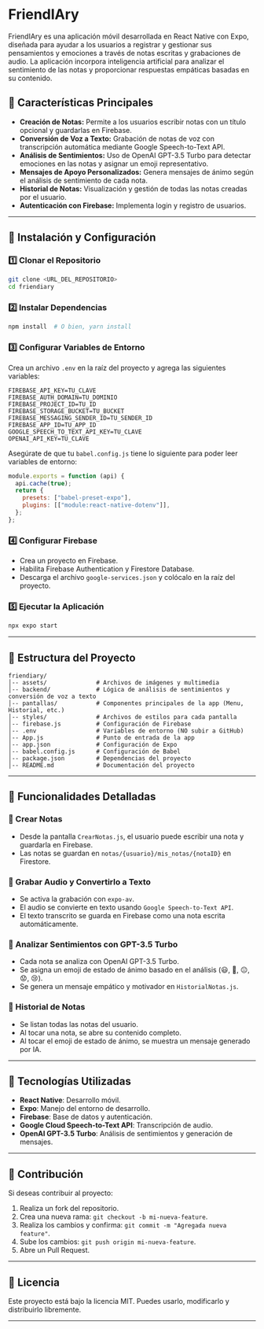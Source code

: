 # FriendIAry

FriendIAry es una aplicación móvil desarrollada en React Native con Expo, diseñada para ayudar a los usuarios a registrar y gestionar sus pensamientos y emociones a través de notas escritas y grabaciones de audio. La aplicación incorpora inteligencia artificial para analizar el sentimiento de las notas y proporcionar respuestas empáticas basadas en su contenido.

## 📌 Características Principales

- **Creación de Notas:** Permite a los usuarios escribir notas con un título opcional y guardarlas en Firebase.
- **Conversión de Voz a Texto:** Grabación de notas de voz con transcripción automática mediante Google Speech-to-Text API.
- **Análisis de Sentimientos:** Uso de OpenAI GPT-3.5 Turbo para detectar emociones en las notas y asignar un emoji representativo.
- **Mensajes de Apoyo Personalizados:** Genera mensajes de ánimo según el análisis de sentimiento de cada nota.
- **Historial de Notas:** Visualización y gestión de todas las notas creadas por el usuario.
- **Autenticación con Firebase:** Implementa login y registro de usuarios.

---

## 🚀 Instalación y Configuración

### 1️⃣ Clonar el Repositorio
```bash
git clone <URL_DEL_REPOSITORIO>
cd friendiary
```

### 2️⃣ Instalar Dependencias
```bash
npm install  # O bien, yarn install
```

### 3️⃣ Configurar Variables de Entorno
Crea un archivo `.env` en la raíz del proyecto y agrega las siguientes variables:
```env
FIREBASE_API_KEY=TU_CLAVE
FIREBASE_AUTH_DOMAIN=TU_DOMINIO
FIREBASE_PROJECT_ID=TU_ID
FIREBASE_STORAGE_BUCKET=TU_BUCKET
FIREBASE_MESSAGING_SENDER_ID=TU_SENDER_ID
FIREBASE_APP_ID=TU_APP_ID
GOOGLE_SPEECH_TO_TEXT_API_KEY=TU_CLAVE
OPENAI_API_KEY=TU_CLAVE
```
Asegúrate de que tu `babel.config.js` tiene lo siguiente para poder leer variables de entorno:
```js
module.exports = function (api) {
  api.cache(true);
  return {
    presets: ["babel-preset-expo"],
    plugins: [["module:react-native-dotenv"]],
  };
};
```

### 4️⃣ Configurar Firebase
- Crea un proyecto en Firebase.
- Habilita Firebase Authentication y Firestore Database.
- Descarga el archivo `google-services.json` y colócalo en la raíz del proyecto.

### 5️⃣ Ejecutar la Aplicación
```bash
npx expo start
```

---

## 📂 Estructura del Proyecto
```
friendiary/
│-- assets/              # Archivos de imágenes y multimedia
│-- backend/             # Lógica de análisis de sentimientos y conversión de voz a texto
│-- pantallas/           # Componentes principales de la app (Menu, Historial, etc.)
│-- styles/              # Archivos de estilos para cada pantalla
│-- firebase.js          # Configuración de Firebase
│-- .env                 # Variables de entorno (NO subir a GitHub)
│-- App.js               # Punto de entrada de la app
│-- app.json             # Configuración de Expo
│-- babel.config.js      # Configuración de Babel
│-- package.json         # Dependencias del proyecto
│-- README.md            # Documentación del proyecto
```

---

## 📌 Funcionalidades Detalladas

### 🔹 Crear Notas
- Desde la pantalla `CrearNotas.js`, el usuario puede escribir una nota y guardarla en Firebase.
- Las notas se guardan en `notas/{usuario}/mis_notas/{notaID}` en Firestore.

### 🔹 Grabar Audio y Convertirlo a Texto
- Se activa la grabación con `expo-av`.
- El audio se convierte en texto usando `Google Speech-to-Text API`.
- El texto transcrito se guarda en Firebase como una nota escrita automáticamente.

### 🔹 Analizar Sentimientos con GPT-3.5 Turbo
- Cada nota se analiza con OpenAI GPT-3.5 Turbo.
- Se asigna un emoji de estado de ánimo basado en el análisis (😃, 🙂, 😐, 😟, 😢).
- Se genera un mensaje empático y motivador en `HistorialNotas.js`.

### 🔹 Historial de Notas
- Se listan todas las notas del usuario.
- Al tocar una nota, se abre su contenido completo.
- Al tocar el emoji de estado de ánimo, se muestra un mensaje generado por IA.

---

## 🔧 Tecnologías Utilizadas

- **React Native**: Desarrollo móvil.
- **Expo**: Manejo del entorno de desarrollo.
- **Firebase**: Base de datos y autenticación.
- **Google Cloud Speech-to-Text API**: Transcripción de audio.
- **OpenAI GPT-3.5 Turbo**: Análisis de sentimientos y generación de mensajes.

---

## 🤝 Contribución
Si deseas contribuir al proyecto:
1. Realiza un fork del repositorio.
2. Crea una nueva rama: `git checkout -b mi-nueva-feature`.
3. Realiza los cambios y confirma: `git commit -m "Agregada nueva feature"`.
4. Sube los cambios: `git push origin mi-nueva-feature`.
5. Abre un Pull Request.

---

## 📜 Licencia
Este proyecto está bajo la licencia MIT. Puedes usarlo, modificarlo y distribuirlo libremente.

---


